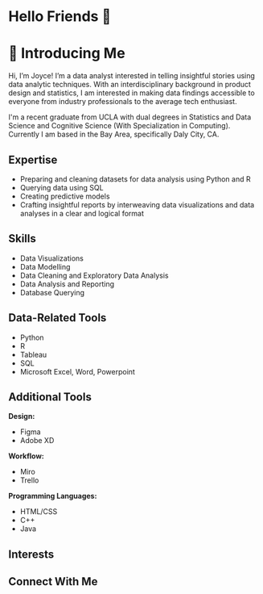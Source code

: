 # Hello Friends 👋

# 👀 Introducing Me
Hi, I’m Joyce! I’m a data analyst interested in telling insightful stories using data analytic techniques. With an interdisciplinary background in product design and statistics, I am interested in making data findings accessible to everyone from industry professionals to the average tech enthusiast.

I'm a recent graduate from UCLA with dual degrees in Statistics and Data Science and Cognitive Science (With Specialization in Computing). Currently I am based in the Bay Area, specifically Daly City, CA. 

## Expertise
- Preparing and cleaning datasets for data analysis using Python and R
- Querying data using SQL
- Creating predictive models
- Crafting insightful reports by interweaving data visualizations and data analyses in a clear and logical format

## Skills
- Data Visualizations
- Data Modelling
- Data Cleaning and Exploratory Data Analysis
- Data Analysis and Reporting
- Database Querying
  
## Data-Related Tools
- Python 
- R
- Tableau 
- SQL 
- Microsoft Excel, Word, Powerpoint

## Additional Tools
**Design:**
- Figma
- Adobe XD
  
**Workflow:**
- Miro
- Trello
  
**Programming Languages:**
- HTML/CSS
- C++
- Java

## Interests

## Connect With Me


<!--
**joycemok/joycemok** is a ✨ _special_ ✨ repository because its `README.md` (this file) appears on your GitHub profile.

Here are some ideas to get you started:

- 🔭 I’m currently working on ...
- 🌱 I’m currently learning ...
- 👯 I’m looking to collaborate on ...
- 🤔 I’m looking for help with ...
- 💬 Ask me about ...
- 📫 How to reach me: ...
- 😄 Pronouns: ...
- ⚡ Fun fact: ...
-->
